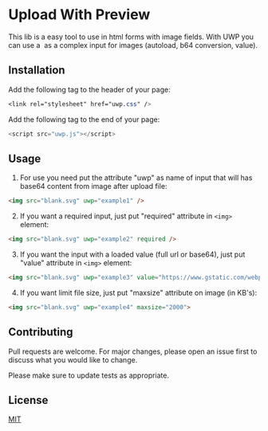 # Upload With Preview

This lib is a easy tool to use in html forms with image fields. With UWP you can use a <img> as a complex input for images (autoload, b64 conversion, value).

## Installation
Add the following tag to the header of your page:
```css
<link rel="stylesheet" href="uwp.css" />
```

Add the following tag to the end of your page:
```javascript
<script src="uwp.js"></script>
```

## Usage
1. For use you need put the attribute "uwp" as name of input that will has base64 content from image after upload file:
```html
<img src="blank.svg" uwp="example1" />
```

2. If you want a required input, just put "required" attribute in `<img>` element:
```html
<img src="blank.svg" uwp="example2" required />
```

3. If you want the input with a loaded value (full url or base64), just put "value" attribute in `<img>` element:
```html
<img src="blank.svg" uwp="example3" value="https://www.gstatic.com/webp/gallery3/1.sm.png"/>
```

4. If you want limit file size, just put "maxsize" attribute on image (in KB's):
```html
<img src="blank.svg" uwp="example4" maxsize="2000">
```

## Contributing
Pull requests are welcome. For major changes, please open an issue first to discuss what you would like to change.

Please make sure to update tests as appropriate.

## License
[MIT](https://choosealicense.com/licenses/mit/)